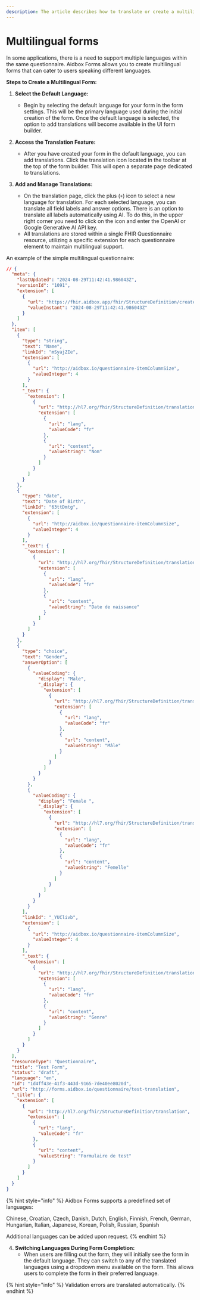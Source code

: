 ```yaml
---
description: The article describes how to translate or create a multilingual form.
---
```


# Multilingual forms

In some applications, there is a need to support multiple languages within the same questionnaire. Aidbox Forms allows you to create multilingual forms that can cater to users speaking different languages.

**Steps to Create a Multilingual Form:**

1. **Select the Default Language:**
   * Begin by selecting the default language for your form in the form settings. This will be the primary language used during the initial creation of the form. Once the default language is selected, the option to add translations will become available in the UI form builder.
2. **Access the Translation Feature:**
   * After you have created your form in the default language, you can add translations. Click the translation icon located in the toolbar at the top of the form builder. This will open a separate page dedicated to translations.
3.  **Add and Manage Translations:**

    * On the translation page, click the plus (`+`) icon to select a new language for translation. For each selected language, you can translate all field labels and answer options. There is an option to translate all labels automatically using AI. To do this, in the upper right corner you need to click on the icon and enter the OpenAI or Google Generative AI API key.&#x20;
    * All translations are stored within a single FHIR Questionnaire resource, utilizing a specific extension for each questionnaire element to maintain multilingual support.



An example of the simple multilingual questionnaire:

```json
// {
  "meta": {
    "lastUpdated": "2024-08-29T11:42:41.986043Z",
    "versionId": "1091",
    "extension": [
      {
        "url": "https://fhir.aidbox.app/fhir/StructureDefinition/created-at",
        "valueInstant": "2024-08-29T11:42:41.986043Z"
      }
    ]
  },
  "item": [
    {
      "type": "string",
      "text": "Name",
      "linkId": "mSyajZIe",
      "extension": [
        {
          "url": "http://aidbox.io/questionnaire-itemColumnSize",
          "valueInteger": 4
        }
      ],
      "_text": {
        "extension": [
          {
            "url": "http://hl7.org/fhir/StructureDefinition/translation",
            "extension": [
              {
                "url": "lang",
                "valueCode": "fr"
              },
              {
                "url": "content",
                "valueString": "Nom"
              }
            ]
          }
        ]
      }
    },
    {
      "type": "date",
      "text": "Date of Birth",
      "linkId": "63ttDmtg",
      "extension": [
        {
          "url": "http://aidbox.io/questionnaire-itemColumnSize",
          "valueInteger": 4
        }
      ],
      "_text": {
        "extension": [
          {
            "url": "http://hl7.org/fhir/StructureDefinition/translation",
            "extension": [
              {
                "url": "lang",
                "valueCode": "fr"
              },
              {
                "url": "content",
                "valueString": "Date de naissance"
              }
            ]
          }
        ]
      }
    },
    {
      "type": "choice",
      "text": "Gender",
      "answerOption": [
        {
          "valueCoding": {
            "display": "Male",
            "_display": {
              "extension": [
                {
                  "url": "http://hl7.org/fhir/StructureDefinition/translation",
                  "extension": [
                    {
                      "url": "lang",
                      "valueCode": "fr"
                    },
                    {
                      "url": "content",
                      "valueString": "Mâle"
                    }
                  ]
                }
              ]
            }
          }
        },
        {
          "valueCoding": {
            "display": "Female ",
            "_display": {
              "extension": [
                {
                  "url": "http://hl7.org/fhir/StructureDefinition/translation",
                  "extension": [
                    {
                      "url": "lang",
                      "valueCode": "fr"
                    },
                    {
                      "url": "content",
                      "valueString": "Femelle"
                    }
                  ]
                }
              ]
            }
          }
        }
      ],
      "linkId": "_YUClivb",
      "extension": [
        {
          "url": "http://aidbox.io/questionnaire-itemColumnSize",
          "valueInteger": 4
        }
      ],
      "_text": {
        "extension": [
          {
            "url": "http://hl7.org/fhir/StructureDefinition/translation",
            "extension": [
              {
                "url": "lang",
                "valueCode": "fr"
              },
              {
                "url": "content",
                "valueString": "Genre"
              }
            ]
          }
        ]
      }
    }
  ],
  "resourceType": "Questionnaire",
  "title": "Test Form",
  "status": "draft",
  "language": "en",
  "id": "1d4ff43e-41f3-443d-9165-7de40ee8020d",
  "url": "http://forms.aidbox.io/questionnaire/test-translation",
  "_title": {
    "extension": [
      {
        "url": "http://hl7.org/fhir/StructureDefinition/translation",
        "extension": [
          {
            "url": "lang",
            "valueCode": "fr"
          },
          {
            "url": "content",
            "valueString": "Formulaire de test"
          }
        ]
      }
    ]
  }
}
```



{% hint style="info" %}
Aidbox Forms supports a predefined set of languages:

Chinese, Croatian, Czech, Danish, Dutch, English, Finnish, French, German, Hungarian, Italian, Japanese, Korean, Polish, Russian, Spanish

Additional languages can be added upon request.
{% endhint %}

4. **Switching Languages During Form Completion:**
   * When users are filling out the form, they will initially see the form in the default language. They can switch to any of the translated languages using a dropdown menu available on the form. This allows users to complete the form in their preferred language.

{% hint style="info" %}
Validation errors are translated automatically.&#x20;
{% endhint %}

